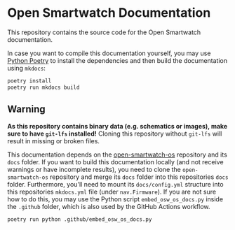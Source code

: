 # Open Smartwatch Documentation
This repository contains the source code for the Open Smartwatch documentation.

In case you want to compile this documentation yourself, you may use [Python Poetry](https://python-poetry.org/) to install the dependencies and then build the documentation using `mkdocs`:

```bash
poetry install
poetry run mkdocs build
```

## Warning

**As this repository contains binary data (e.g. schematics or images), make sure to have `git-lfs` installed!** Cloning this repository without `git-lfs` will result in missing or broken files.

This documentation depends on the [open-smartwatch-os](https://github.com/Open-Smartwatch/open-smartwatch-os) repository and its `docs` folder. If you want to build this documentation locally (and not receive warnings or have incomplete results), you need to clone the `open-smartwatch-os` repository and merge its `docs` folder into this repositories `docs` folder. Furthermore, you'll need to mount its `docs/config.yml` structure into this repositories `mkdocs.yml` file (under `nav.Firmware`). If you are not sure how to do this, you may use the Python script `embed_osw_os_docs.py` inside the `.github` folder, which is also used by the GitHub Actions workflow.

```bash
poetry run python .github/embed_osw_os_docs.py
```